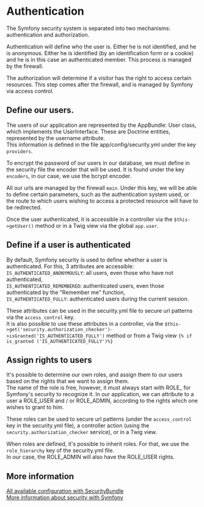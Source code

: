 # Authentication

The Symfony security system is separated into two mechanisms: authentication and authorization.  

Authentication will define who the user is. Either he is not identified, and he is anonymous. Either he is identified (by an identification form or a cookie) and he is in this case an authenticated member. This process is managed by the firewall.  

The authorization will determine if a visitor has the right to access certain resources. This step comes after the firewall, and is managed by Symfony via access control.

## Define our users.

The users of our application are represented by the AppBundle: User class, which implements the UserInterface. These are Doctrine entities, represented by the username attribute.  
This information is defined in the file app/config/security.yml under the key `providers`.

To encrypt the password of our users in our database, we must define in the security file the encoder that will be used. It is found under the key `encoders`, in our case, we use the bcrypt encoder.

All our urls are managed by the firewall `main`. Under this key, we will be able to define certain parameters, such as the authentication system used, or the route to which users wishing to access a protected resource will have to be redirected.

Once the user authenticated, it is accessible in a controller via the `$this->getUser()` method or in a Twig view via the global `app.user`.

## Define if a user is authenticated

By default, Symfony security is used to define whether a user is authenticated. For this, 3 attributes are accessible:  
`IS_AUTHENTICATED_ANONYMOUSLY`: all users, even those who have not authenticated,  
`IS_AUTHENTICATED_REMEMBERED`: authenticated users, even those authenticated by the "Remember me" function,  
`IS_AUTHENTICATED_FULLY`: authenticated users during the current session.

These attributes can be used in the security.yml file to secure url patterns via the `access_control` key.  
It is also possible to use these attributes in a controller, via the `$this->get('security.authorization_checker')->isGranted('IS_AUTHENTICATED_FULLY')` method or from a Twig view `{% if is_granted ('IS_AUTHENTICATED_FULLY')%}`

## Assign rights to users

It's possible to determine our own roles, and assign them to our users based on the rights that we want to assign them.  
The name of the role is free, however, it must always start with ROLE_ for Symfony's security to recognize it.
In our application, we can attribute to a user a ROLE_USER and / or ROLE_ADMIN, according to the rights which one wishes to grant to him.  

These roles can be used to secure url patterns (under the `access_control` key in the security.yml file), a controller action (using the `security.authorization_checker` service), or in a Twig view.

When roles are defined, it's possible to inherit roles. For that, we use the `role_hierarchy` key of the security.yml file.  
In our case, the ROLE_ADMIN will also have the ROLE_USER rights.

## More information

[All available configuration with SecurityBundle](https://symfony.com/doc/3.1/reference/configuration/security.html)  
[More information about security with Symfony](https://symfony.com/doc/3.1/security.html)
